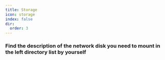 ```yaml
---
title: Storage
icon: storage
index: false
dir:
  order: 3
---
```




### Find the description of the network disk you need to mount in the left directory list by yourself

